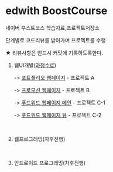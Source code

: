 # edwith BoostCourse

네이버 부스트코스 학습자료,프로젝트저장소

단계별로 코드리뷰를 받아가며 프로젝트를 수행<br>

★ 리뷰사항은 반드시 커밋에 기록하도록한다.<br>


1. 웹UI개발([과정수료])

    -> [포트폴리오 웹페이지] - 프로젝트 A
  
    -> [프로모션 웹페이지] - 프로젝트 B

    -> [푸드위드 웹페이지 메인] - 프로젝트 C-1
    
    -> [푸드위드 웹페이지 뷰] - 프로젝트 C-2
<br>

2. 웹프로그래밍(차후진행)

<br>

3. 안드로이드 프로그래밍(차후진행)

[과정수료]: http://www.edwith.org/certificate/A20191231-601133?langCode=ko

[포트폴리오 웹페이지]: https://jmkanmo.github.io/edwith_BoostCourse/%EC%9B%B9UI%EA%B0%9C%EB%B0%9C/%ED%94%84%EB%A1%9C%EC%A0%9D%ED%8A%B8/portfolio/portfolio


[프로모션 웹페이지]: https://jmkanmo.github.io/edwith_BoostCourse/%EC%9B%B9UI%EA%B0%9C%EB%B0%9C/%ED%94%84%EB%A1%9C%EC%A0%9D%ED%8A%B8/promotion/promotion


[푸드위드 웹페이지 메인]: https://jmkanmo.github.io/edwith_BoostCourse/%EC%9B%B9UI%EA%B0%9C%EB%B0%9C/%ED%94%84%EB%A1%9C%EC%A0%9D%ED%8A%B8/foodwith/main


[푸드위드 웹페이지 뷰]: https://jmkanmo.github.io/edwith_BoostCourse/%EC%9B%B9UI%EA%B0%9C%EB%B0%9C/%ED%94%84%EB%A1%9C%EC%A0%9D%ED%8A%B8/foodwith/view